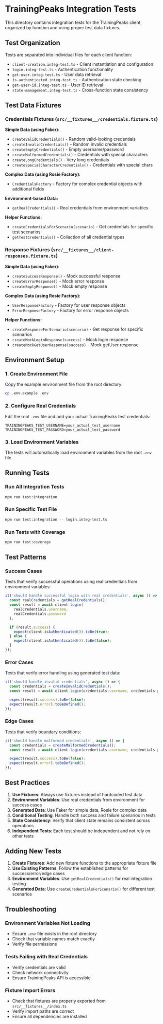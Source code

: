 # TrainingPeaks Integration Tests

This directory contains integration tests for the TrainingPeaks client, organized by function and using proper test data fixtures.

## Test Organization

Tests are separated into individual files for each client function:

- `client-creation.integ-test.ts` - Client instantiation and configuration
- `login.integ-test.ts` - Authentication functionality
- `get-user.integ-test.ts` - User data retrieval
- `is-authenticated.integ-test.ts` - Authentication state checking
- `get-user-id.integ-test.ts` - User ID retrieval
- `state-management.integ-test.ts` - Cross-function state consistency

## Test Data Fixtures

### Credentials Fixtures (`src/__fixtures__/credentials.fixture.ts`)

**Simple Data (using Faker):**

- `createValidCredentials()` - Random valid-looking credentials
- `createInvalidCredentials()` - Random invalid credentials
- `createEmptyCredentials()` - Empty username/password
- `createMalformedCredentials()` - Credentials with special characters
- `createLongCredentials()` - Very long credentials
- `createSpecialCharacterCredentials()` - Credentials with special chars

**Complex Data (using Rosie Factory):**

- `CredentialsFactory` - Factory for complex credential objects with additional fields

**Environment-based Data:**

- `getRealCredentials()` - Real credentials from environment variables

**Helper Functions:**

- `createCredentialsForScenario(scenario)` - Get credentials for specific test scenarios
- `getTestCredentials()` - Collection of all credential types

### Response Fixtures (`src/__fixtures__/client-responses.fixture.ts`)

**Simple Data (using Faker):**

- `createSuccessResponse()` - Mock successful response
- `createErrorResponse()` - Mock error response
- `createEmptyResponse()` - Mock empty response

**Complex Data (using Rosie Factory):**

- `UserResponseFactory` - Factory for user response objects
- `ErrorResponseFactory` - Factory for error response objects

**Helper Functions:**

- `createResponseForScenario(scenario)` - Get response for specific scenarios
- `createMockLoginResponse(success)` - Mock login response
- `createMockGetUserResponse(success)` - Mock getUser response

## Environment Setup

### 1. Create Environment File

Copy the example environment file from the root directory:

```bash
cp .env.example .env
```

### 2. Configure Real Credentials

Edit the root `.env` file and add your actual TrainingPeaks test credentials:

```env
TRAININGPEAKS_TEST_USERNAME=your_actual_test_username
TRAININGPEAKS_TEST_PASSWORD=your_actual_test_password
```

### 3. Load Environment Variables

The tests will automatically load environment variables from the root `.env` file.

## Running Tests

### Run All Integration Tests

```bash
npm run test:integration
```

### Run Specific Test File

```bash
npm run test:integration -- login.integ-test.ts
```

### Run Tests with Coverage

```bash
npm run test:coverage
```

## Test Patterns

### Success Cases

Tests that verify successful operations using real credentials from environment variables:

```typescript
it('should handle successful login with real credentials', async () => {
  const realCredentials = getRealCredentials();
  const result = await client.login(
    realCredentials.username,
    realCredentials.password
  );

  if (result.success) {
    expect(client.isAuthenticated()).toBe(true);
  } else {
    expect(client.isAuthenticated()).toBe(false);
  }
});
```

### Error Cases

Tests that verify error handling using generated test data:

```typescript
it('should handle invalid credentials', async () => {
  const credentials = createInvalidCredentials();
  const result = await client.login(credentials.username, credentials.password);

  expect(result.success).toBe(false);
  expect(result.error).toBeDefined();
});
```

### Edge Cases

Tests that verify boundary conditions:

```typescript
it('should handle malformed credentials', async () => {
  const credentials = createMalformedCredentials();
  const result = await client.login(credentials.username, credentials.password);

  expect(result.success).toBe(false);
  expect(result.error).toBeDefined();
});
```

## Best Practices

1. **Use Fixtures**: Always use fixtures instead of hardcoded test data
2. **Environment Variables**: Use real credentials from environment for success cases
3. **Generated Data**: Use Faker for simple data, Rosie for complex data
4. **Conditional Testing**: Handle both success and failure scenarios in tests
5. **State Consistency**: Verify that client state remains consistent across operations
6. **Independent Tests**: Each test should be independent and not rely on other tests

## Adding New Tests

1. **Create Fixtures**: Add new fixture functions to the appropriate fixture file
2. **Use Existing Patterns**: Follow the established patterns for success/error/edge cases
3. **Environment Variables**: Use `getRealCredentials()` for real integration testing
4. **Generated Data**: Use `createCredentialsForScenario()` for different test scenarios

## Troubleshooting

### Environment Variables Not Loading

- Ensure `.env` file exists in the root directory
- Check that variable names match exactly
- Verify file permissions

### Tests Failing with Real Credentials

- Verify credentials are valid
- Check network connectivity
- Ensure TrainingPeaks API is accessible

### Fixture Import Errors

- Check that fixtures are properly exported from `src/__fixtures__/index.ts`
- Verify import paths are correct
- Ensure all dependencies are installed
